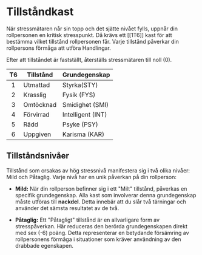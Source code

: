 # Tillståndkast

När stressmätaren når sin topp och det sjätte nivået fylls, uppnår din rollpersonen en kritisk stresspunkt. Då krävs ett [[1T6]] kast för att bestämma vilket tillstånd rollpersonen får. Varje tillstånd påverkar din rollpersons förmåga att utföra Handlingar.

Efter att tillståndet är fastställt, återställs stressmätaren till noll (0).

| T6             | Tillstånd                  | Grundegenskap                  |
|:--------------:|----------------------------|--------------------------------|
| 1  | Utmattad   | Styrka(STY) |
| 2  | Krasslig   | Fysik (FYS) |
| 3  | Omtöcknad  | Smidighet (SMI) |
| 4  | Förvirrad  | Intelligent (INT) |
| 5  | Rädd       | Psyke (PSY) |
| 6  | Uppgiven   | Karisma (KAR)|

## Tillståndsnivåer

Tillstånd som orsakas av hög stressnivå manifestera sig i två olika nivåer: Mild och Påtaglig. Varje nivå har en unik påverkan på din rollperson:

- **Mild:** När din rollperson befinner sig i ett "Milt" tillstånd, påverkas en specifik grundegenskap. Alla kast som involverar denna grundegenskap måste utföras till **nackdel**. Detta innebär att du slår två tärningar och använder det sämsta resultatet av de två.

- **Påtaglig:** Ett "Påtagligt" tillstånd är en allvarligare form av stresspåverkan. Här reduceras den berörda grundegenskapen direkt med sex (-6) poäng. Detta representerar en betydande försämring av rollpersonens förmåga i situationer som kräver användning av den drabbade egenskapen.

